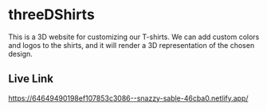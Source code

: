 # threeDShirts

This is a 3D website for customizing our T-shirts. We can add custom colors and logos to the shirts, and it will render a 3D representation of the chosen design.

## Live Link
https://64649490198ef107853c3086--snazzy-sable-46cba0.netlify.app/
